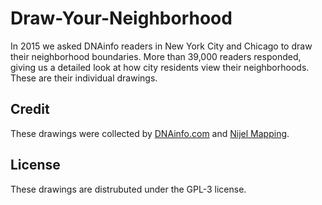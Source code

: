 # Draw-Your-Neighborhood

In 2015 we asked DNAinfo readers in New York City and Chicago to draw their neighborhood boundaries. More than 39,000 readers responded, giving us a detailed look at how city residents view their neighborhoods. These are their individual drawings.

## Credit
These drawings were collected by [DNAinfo.com](http://www.dnainfo.com) and [Nijel Mapping](http://nijel.org/).

## License
These drawings are distrubuted under the GPL-3 license.



